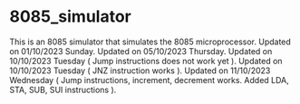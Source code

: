# 8085_simulator
This is an 8085 simulator that simulates the 8085 microprocessor.
Updated on 01/10/2023 Sunday.
Updated on 05/10/2023 Thursday.
Updated on 10/10/2023 Tuesday ( Jump instructions does not work yet ).
Updated on 10/10/2023 Tuesday ( JNZ instruction works ).
Updated on 11/10/2023 Wednesday ( Jump instructions, increment, decrement works. Added LDA, STA, SUB, SUI instructions ).
